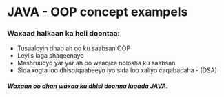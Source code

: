 # JAVA - OOP concept exampels

<p>

  <h3>Waxaad halkaan ka heli doontaa:</h3>

  <ul>
    <li>Tusaaloyin dhab ah oo ku saabsan OOP</li>
    <li>Leylis laga shaqeenayo</li>
    <li>Mashruucyo yar yar ah oo waaqica nolosha ku saabsan</li>
    <li>Sida xogta loo dhiso/qaabeeyo iyo sida loo xaliyo caqabadaha - (DSA)</li>
  </ul>
  
  <h5>Waxaan oo dhan waxaa ku dhisi doonna luqada JAVA.</h5>
  
</p>
